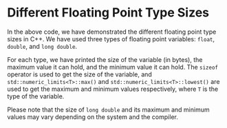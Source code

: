 # Different Floating Point Type Sizes
In the above code, we have demonstrated the different floating point type sizes in C++. We have used three types of floating point variables: `float`, `double`, and `long double`. 

For each type, we have printed the size of the variable (in bytes), the maximum value it can hold, and the minimum value it can hold. The `sizeof` operator is used to get the size of the variable, and `std::numeric_limits<T>::max()` and `std::numeric_limits<T>::lowest()` are used to get the maximum and minimum values respectively, where `T` is the type of the variable.

Please note that the size of `long double` and its maximum and minimum values may vary depending on the system and the compiler.